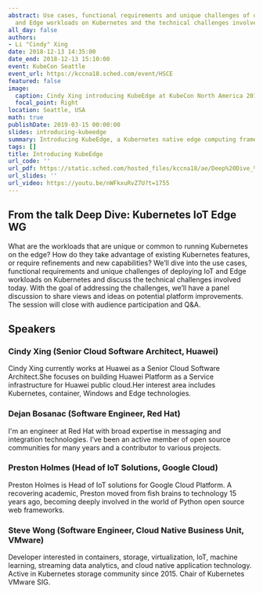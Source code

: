 ```yaml
---
abstract: Use cases, functional requirements and unique challenges of deploying IoT
  and Edge workloads on Kubernetes and the technical challenges involved today.
all_day: false
authors:
- Li "Cindy" Xing
date: 2018-12-13 14:35:00
date_end: 2018-12-13 15:10:00
event: KubeCon Seattle
event_url: https://kccna18.sched.com/event/HSCE
featured: false
image:
  caption: Cindy Xing introducing KubeEdge at KubeCon North America 2018
  focal_point: Right
location: Seattle, USA
math: true
publishDate: 2019-03-15 00:00:00
slides: introducing-kubeedge
summary: Introducing KubeEdge, a Kubernetes native edge computing framework.
tags: []
title: Introducing KubeEdge
url_code: ''
url_pdf: https://static.sched.com/hosted_files/kccna18/ae/Deep%20Dive_%20IoT%20Edge%20Working%20Group.pdf
url_slides: ''
url_video: https://youtu.be/nWFkxuRvZ7U?t=1755
---
```

## From the talk Deep Dive: Kubernetes IoT Edge WG

What are the workloads that are unique or common to running Kubernetes on the edge? How do they take advantage of existing Kubernetes features, or require refinements and new capabilities? We’ll dive into the use cases, functional requirements and unique challenges of deploying IoT and Edge workloads on Kubernetes and discuss the technical challenges involved today. With the goal of addressing the challenges, we’ll have a panel discussion to share views and ideas on potential platform improvements. The session will close with audience participation and Q&A.

## Speakers  

### Cindy Xing (Senior Cloud Software Architect, Huawei)  

Cindy Xing currently works at Huawei as a Senior Cloud Software Architect.She focuses on building Huawei Platform as a Service infrastructure for Huawei public cloud.Her interest area includes Kubernetes, container, Windows and Edge technologies.

### Dejan Bosanac (Software Engineer, Red Hat)  

I'm an engineer at Red Hat with broad expertise in messaging and integration technologies. I’ve been an active member of open source communities for many years and a contributor to various projects. 

### Preston Holmes (Head of IoT Solutions, Google Cloud)  

Preston Holmes is Head of IoT solutions for Google Cloud Platform. A recovering academic, Preston moved from fish brains to technology 15 years ago, becoming deeply involved in the world of Python open source web frameworks.  

### Steve Wong (Software Engineer, Cloud Native Business Unit, VMware)  

Developer interested in containers, storage, virtualization, IoT, machine learning, streaming data analytics, and cloud native application technology. Active in Kubernetes storage community since 2015. Chair of Kubernetes VMware SIG.
